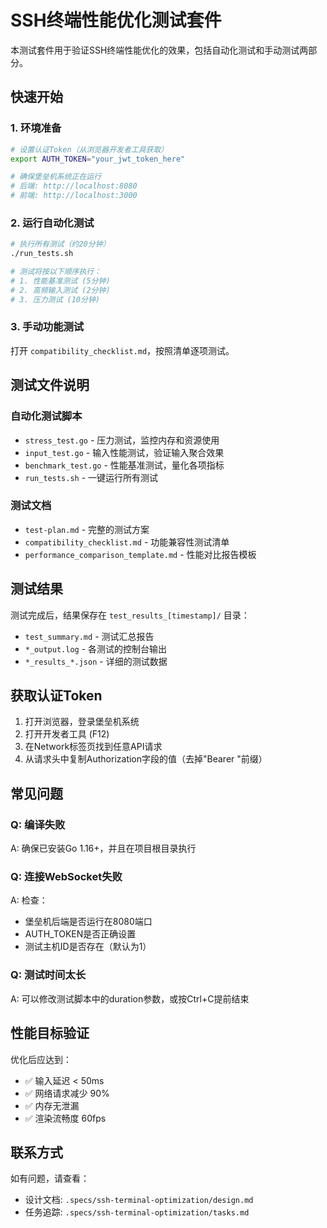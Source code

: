# SSH终端性能优化测试套件

本测试套件用于验证SSH终端性能优化的效果，包括自动化测试和手动测试两部分。

## 快速开始

### 1. 环境准备
```bash
# 设置认证Token（从浏览器开发者工具获取）
export AUTH_TOKEN="your_jwt_token_here"

# 确保堡垒机系统正在运行
# 后端: http://localhost:8080
# 前端: http://localhost:3000
```

### 2. 运行自动化测试
```bash
# 执行所有测试（约20分钟）
./run_tests.sh

# 测试将按以下顺序执行：
# 1. 性能基准测试 (5分钟)
# 2. 高频输入测试 (2分钟)  
# 3. 压力测试 (10分钟)
```

### 3. 手动功能测试
打开 `compatibility_checklist.md`，按照清单逐项测试。

## 测试文件说明

### 自动化测试脚本
- `stress_test.go` - 压力测试，监控内存和资源使用
- `input_test.go` - 输入性能测试，验证输入聚合效果
- `benchmark_test.go` - 性能基准测试，量化各项指标
- `run_tests.sh` - 一键运行所有测试

### 测试文档
- `test-plan.md` - 完整的测试方案
- `compatibility_checklist.md` - 功能兼容性测试清单
- `performance_comparison_template.md` - 性能对比报告模板

## 测试结果

测试完成后，结果保存在 `test_results_[timestamp]/` 目录：
- `test_summary.md` - 测试汇总报告
- `*_output.log` - 各测试的控制台输出
- `*_results_*.json` - 详细的测试数据

## 获取认证Token

1. 打开浏览器，登录堡垒机系统
2. 打开开发者工具 (F12)
3. 在Network标签页找到任意API请求
4. 从请求头中复制Authorization字段的值（去掉"Bearer "前缀）

## 常见问题

### Q: 编译失败
A: 确保已安装Go 1.16+，并且在项目根目录执行

### Q: 连接WebSocket失败
A: 检查：
- 堡垒机后端是否运行在8080端口
- AUTH_TOKEN是否正确设置
- 测试主机ID是否存在（默认为1）

### Q: 测试时间太长
A: 可以修改测试脚本中的duration参数，或按Ctrl+C提前结束

## 性能目标验证

优化后应达到：
- ✅ 输入延迟 < 50ms
- ✅ 网络请求减少 90%
- ✅ 内存无泄漏
- ✅ 渲染流畅度 60fps

## 联系方式

如有问题，请查看：
- 设计文档: `.specs/ssh-terminal-optimization/design.md`
- 任务追踪: `.specs/ssh-terminal-optimization/tasks.md`